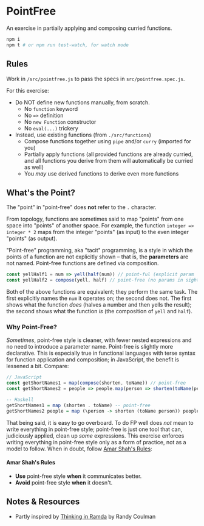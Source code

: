 # PointFree

An exercise in partially applying and composing curried functions.

```sh
npm i
npm t # or npm run test-watch, for watch mode
```

## Rules

Work in `/src/pointfree.js` to pass the specs in `src/pointfree.spec.js`.

For this exercise:

- Do NOT define new functions manually, from scratch.
  - No `function` keyword
  - No `=>` definition
  - No `new Function` constructor
  - No `eval(...)` trickery
- Instead, use existing functions (from `./src/functions`)
  - Compose functions together using `pipe` and/or `curry` (imported for you)
  - Partially apply functions (all provided functions are already curried, and all functions you derive from them will automatically be curried as well)
  - You _may_ use derived functions to derive even more functions

## What's the Point?

The "point" in "point-free" does **not** refer to the `.` character.

From topology, functions are sometimes said to map "points" from one space into "points" of another space. For example, the function `integer => integer * 2` maps from the integer "points" (as input) to the even integer "points" (as output).

"Point-free" programming, aka "tacit" programming, is a style in which the points of a function are not explicitly shown – that is, the **parameters** are not named. Point-free functions are defined via composition.

```js
const yellHalf1 = num => yell(half(num)) // point-ful (explicit param `num`)
const yellHalf2 = compose(yell, half) // point-free (no params in sight!)
```

Both of the above functions are equivalent; they perform the same task. The first explicitly names the `num` it operates on; the second does not. The first shows what the function _does_ (halves a number and then yells the result); the second shows what the function _is_ (the composition of `yell` and `half`).

### Why Point-Free?

_Sometimes_, point-free style is cleaner, with fewer nested expressions and no need to introduce a parameter name. Point-free is slightly more declarative. This is especially true in functional languages with terse syntax for function application and composition; in JavaScript, the benefit is lessened a bit. Compare:

```js
// JavaScript
const getShortNames1 = map(compose(shorten, toName)) // point-free
const getShortNames2 = people => people.map(person => shorten(toName(person))) // point-ful
```

```hs
-- Haskell
getShortNames1 = map (shorten . toName) -- point-free
getShortNames2 people = map (\person -> shorten (toName person)) people -- point-ful
```

That being said, it is easy to go overboard. To do FP well does _not_ mean to write everything in point-free style; point-free is just one tool that can, judiciously applied, clean up _some_ expressions. This exercise enforces writing everything in point-free style only as a form of practice, not as a model to follow. When in doubt, follow [Amar Shah's Rules](https://www.youtube.com/watch?v=seVSlKazsNk):

#### Amar Shah's Rules

- **Use** point-free style **when** it communicates better.
- **Avoid** point-free style **when** it doesn't.

## Notes & Resources

- Partly inspired by [Thinking in Ramda](http://randycoulman.com/blog/2016/05/31/thinking-in-ramda-combining-functions/) by Randy Coulman
